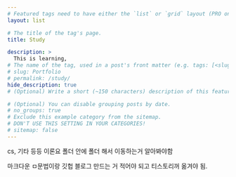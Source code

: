 ```yaml
---
# Featured tags need to have either the `list` or `grid` layout (PRO only).
layout: list

# The title of the tag's page.
title: Study

description: >
  This is learning,
# The name of the tag, used in a post's front matter (e.g. tags: [<slug>]).
# slug: Portfolio
# permalink: /study/
hide_description: true
# (Optional) Write a short (~150 characters) description of this featured tag.

# (Optional) You can disable grouping posts by date.
# no_groups: true
# Exclude this example category from the sitemap.
# DON'T USE THIS SETTING IN YOUR CATEGORIES!
# sitemap: false
---
```


cs, 기타 등등 이론요
폴더 안에 폴더 해서 이동하는거 알아봐야함

마크다운 ㅁ문법이랑
깃헙 블로그 만드는 거 적어야 되고
티스토리꺼 옮겨야 됨.
